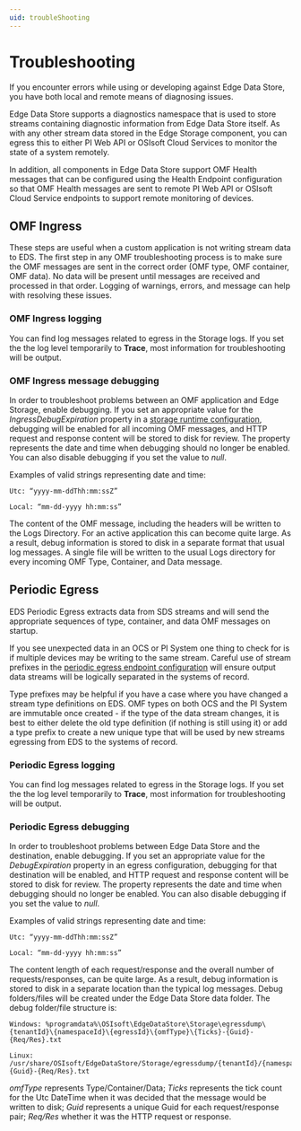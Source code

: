 ```yaml
---
uid: troubleShooting
---
```


# Troubleshooting

If you encounter errors while using or developing against Edge Data Store, you have both local and remote means of diagnosing issues.

Edge Data Store supports a diagnostics namespace that is used to store streams containing diagnostic information from Edge Data Store itself. As with any other stream data stored in the Edge Storage component, you can egress this to either PI Web API or OSIsoft Cloud Services to monitor the state of a system remotely.

In addition, all components in Edge Data Store support OMF Health messages that can be configured using the Health Endpoint configuration so that OMF Health messages are sent to remote PI Web API or OSIsoft Cloud Service endpoints to support remote monitoring of devices.

## OMF Ingress

These steps are useful when a custom application is not writing stream data to EDS. The first step in any OMF troubleshooting process is to make sure the OMF messages are sent in the correct order (OMF type, OMF container, OMF data). No data will be present until messages are received and processed in that order. Logging of warnings, errors, and message can help with resolving these issues.

### OMF Ingress logging

You can find log messages related to egress in the Storage logs. If you set the the log level temporarily to **Trace**, most information for troubleshooting will be output.

### OMF Ingress message debugging

In order to troubleshoot problems between an OMF application and Edge Storage, enable debugging. If you set an appropriate value for the *IngressDebugExpiration* property in a [storage runtime configuration](.\Storage_Runtime_schema.md), debugging will be enabled for all incoming OMF messages, and HTTP request and response content will be stored to disk for review. The property represents the date and time when debugging should no longer be enabled. You can also disable debugging if you set the value to *null*.

Examples of valid strings representing date and time:

    Utc: “yyyy-mm-ddThh:mm:ssZ”

    Local: “mm-dd-yyyy hh:mm:ss”

The content of the OMF message, including the headers will be written to the Logs Directory. For an active application this can become quite large. As a result, debug information is stored to disk in a separate format that usual log messages. A single file will be written to the usual Logs directory for every incoming OMF Type, Container, and Data message.

## Periodic Egress

EDS Periodic Egress extracts data from SDS streams and will send the appropriate sequences of type, container, and data OMF messages on startup.

If you see unexpected data in an OCS or PI System one thing to check for is if multiple devices may be writing to the same stream. Careful use of stream prefixes in the [periodic egress endpoint configuration](https://osisoft.github.io/Edge-Data-Store-Docs/V1/Egress/Egress.html) will ensure output data streams will be logically separated in the systems of record.

Type prefixes may be helpful if you have a case where you have changed a stream type definitions on EDS. OMF types on both OCS and the PI System are immutable once created - if the type of the data stream changes, it is best to either delete the old type definition (if nothing is still using it) or add a type prefix to create a new unique type that will be used by new streams egressing from EDS to the systems of record.

### Periodic Egress logging

You can find log messages related to egress in the Storage logs. If you set the the log level temporarily to **Trace**, most information for troubleshooting will be output.

### Periodic Egress debugging

In order to troubleshoot problems between Edge Data Store and the destination, enable debugging. If you set an appropriate value for the *DebugExpiration* property in an egress configuration, debugging for that destination will be enabled, and HTTP request and response content will be stored to disk for review. The property represents the date and time when debugging should no longer be enabled. You can also disable debugging if you set the value to *null*.

Examples of valid strings representing date and time:

    Utc: “yyyy-mm-ddThh:mm:ssZ”

    Local: “mm-dd-yyyy hh:mm:ss”

The content length of each request/response and the overall number of requests/responses, can be quite large. As a result, debug information is stored to disk in a separate location than the typical log messages. Debug folders/files will be created under the Edge Data Store data folder. The debug folder/file structure is:

    Windows: %programdata%\OSIsoft\EdgeDataStore\Storage\egressdump\{tenantId}\{namespaceId}\{egressId}\{omfType}\{Ticks}-{Guid}-{Req/Res}.txt

    Linux: /usr/share/OSIsoft/EdgeDataStore/Storage/egressdump/{tenantId}/{namespaceId}/{egressId}/{omfType}/{Ticks}-{Guid}-{Req/Res}.txt

*omfType* represents Type/Container/Data;
*Ticks* represents the tick count for the Utc DateTime when it was decided that the message would be written to disk;
*Guid* represents a unique Guid for each request/response pair;
*Req/Res* whether it was the HTTP request or response.
